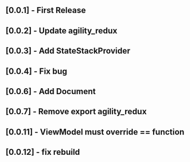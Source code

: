 ## [0.0.1] - First Release

## [0.0.2] - Update agility_redux

## [0.0.3] - Add StateStackProvider

## [0.0.4] - Fix bug

## [0.0.6] - Add Document

## [0.0.7] - Remove export agility_redux

## [0.0.11] - ViewModel must override == function

## [0.0.12] - fix rebuild 